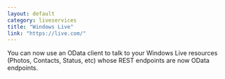 ```yaml
---
layout: default
category: liveservices
title: "Windows Live"
link: "https://live.com/"
---
```

You can now use an OData client to talk to your Windows Live resources (Photos, Contacts, Status, etc) whose REST endpoints are now OData endpoints.
